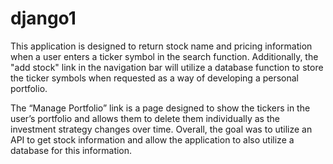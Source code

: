 # django1
This application is designed to return stock name and pricing information when a user enters a ticker symbol 
in the search function. Additionally, the "add stock" link in the navigation bar will utilize a database function 
to store the ticker symbols when requested as a way of developing a personal portfolio.

The “Manage Portfolio” link is a page designed to show the tickers in the user’s portfolio and allows them to delete them 
individually as the investment strategy changes over time. Overall, the goal was to utilize an API to get stock information 
and allow the application to also utilize a database for this information.
